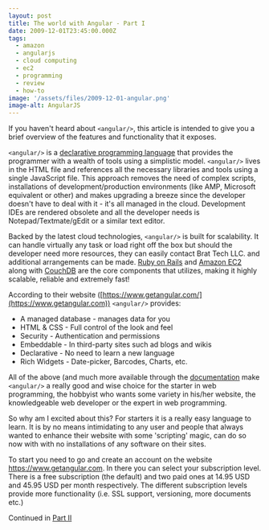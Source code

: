 ```yaml
---
layout: post
title: The world with Angular - Part I
date: 2009-12-01T23:45:00.000Z
tags:
  - amazon
  - angularjs
  - cloud computing
  - ec2
  - programming
  - review
  - how-to
image: '/assets/files/2009-12-01-angular.png'
image-alt: AngularJS
---
```

If you haven't heard about `<angular/>`, this article is intended to give you a brief overview of the features and functionality that it exposes.

`<angular/>` is a [declarative programming language](https://www.britannica.com/EBchecked/topic/130670/computer-programming-language/248126/Declarative-languages#) that provides the programmer with a wealth of tools using a simplistic model. `<angular/>` lives in the HTML file and references all the necessary libraries and tools using a single JavaScript file. This approach removes the need of complex scripts, installations of development/production environments (like AMP, Microsoft equivalent or other) and makes upgrading a breeze since the developer doesn't have to deal with it - it's all managed in the cloud. Development IDEs are rendered obsolete and all the developer needs is Notepad/Textmate/gEdit or a similar text editor.

Backed by the latest cloud technologies, `<angular/>` is built for scalability. It can handle virtually any task or load right off the box but should the developer need more resources, they can easily contact Brat Tech LLC. and additional arrangements can be made. [Ruby on Rails](http://www.rubyonrails.org/) and [Amazon EC2](https://aws.amazon.com/ec2/) along with [CouchDB](https://couchdb.apache.org/) are the core components that  utilizes, making it highly scalable, reliable and extremely fast!

According to their website ([https://www.getangular.com/](https://www.getangular.com)) `<angular/>` provides:

* A managed database - manages data for you
* HTML & CSS - Full control of the look and feel
* Security - Authentication and permissions
* Embeddable - In third-party sites such ad blogs and wikis
* Declarative - No need to learn a new language
* Rich Widgets - Date-picker, Barcodes, Charts, etc.

All of the above (and much more available through the [documentation](https://docs.angularjs.org/guide) make `<angular/>` a really good and wise choice for the starter in web programming, the hobbyist who wants some variety in his/her website, the knowledgeable web developer or the expert in web programming.

So why am I excited about this? For starters it is a really easy language to learn. It is by no means intimidating to any user and people that always wanted to enhance their website with some 'scripting' magic, can do so now with  with no installations of any software on their sites.

To start you need to go and create an account on the  website https://www.getangular.com. In there you can select your subscription level. There is a free subscription (the default) and two paid ones at 14.95 USD and 45.95 USD per month respectively. The different subscription levels provide more functionality (i.e. SSL support, versioning, more documents etc.)

Continued in [Part II](/post/world-with-angular-part-ii)
